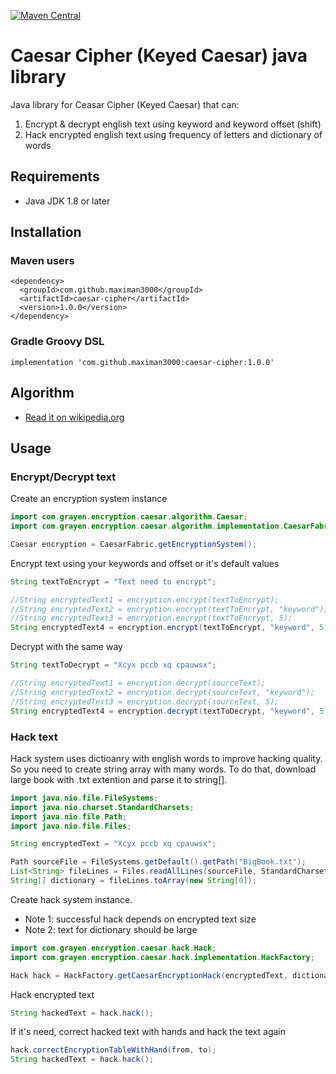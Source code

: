 [![Maven Central](https://img.shields.io/maven-central/v/com.github.maximan3000/caesar-cipher.svg?label=Maven%20Central)](https://search.maven.org/search?q=g:%22com.github.maximan3000%22%20AND%20a:%22caesar-cipher%22)
# Caesar Cipher (Keyed Caesar) java library

Java library for Ceasar Cipher (Keyed Caesar) that can:

1. Encrypt & decrypt english text using keyword and keyword offset (shift)
2. Hack encrypted english text using frequency of letters and dictionary of words

## Requirements

* Java JDK 1.8 or later

## Installation

### Maven users
```
<dependency>
  <groupId>com.github.maximan3000</groupId>
  <artifactId>caesar-cipher</artifactId>
  <version>1.0.0</version>
</dependency>
```

### Gradle Groovy DSL
```
implementation 'com.github.maximan3000:caesar-cipher:1.0.0'
```

## Algorithm

* [Read it on wikipedia.org](https://en.wikipedia.org/wiki/Caesar_cipher)

## Usage

### Encrypt/Decrypt text

Create an encryption system instance
```java
import com.grayen.encryption.caesar.algorithm.Caesar;
import com.grayen.encryption.caesar.algorithm.implementation.CaesarFabric;

Caesar encryption = CaesarFabric.getEncryptionSystem();
```

Encrypt text using your keywords and offset or it's default values
```java
String textToEncrypt = "Text need to encrypt";

//String encryptedText1 = encryption.encrypt(textToEncrypt);
//String encryptedText2 = encryption.encrypt(textToEncrypt, "keyword");
//String encryptedText3 = encryption.encrypt(textToEncrypt, 5);
String encryptedText4 = encryption.encrypt(textToEncrypt, "keyword", 5);
```

Decrypt with the same way
```java
String textToDecrypt = "Xcyx pccb xq cpauwsx";

//String encryptedText1 = encryption.decrypt(sourceText);
//String encryptedText2 = encryption.decrypt(sourceText, "keyword");
//String encryptedText3 = encryption.decrypt(sourceText, 5);
String encryptedText4 = encryption.decrypt(textToDecrypt, "keyword", 5);
```

### Hack text

Hack system uses dictioanry with english words to improve hacking quality.
So you need to create string array with many words.
To do that, download large book with .txt extention and parse it to string[].


```java
import java.nio.file.FileSystems;
import java.nio.charset.StandardCharsets;
import java.nio.file.Path;
import java.nio.file.Files;

String encryptedText = "Xcyx pccb xq cpauwsx";

Path sourceFile = FileSystems.getDefault().getPath("BigBook.txt");
List<String> fileLines = Files.readAllLines(sourceFile, StandardCharsets.UTF_8);
String[] dictionary = fileLines.toArray(new String[0]);
```

Create hack system instance. 
* Note 1: successful hack depends on encrypted text size
* Note 2: text for dictionary should be large
```java
import com.grayen.encryption.caesar.hack.Hack;
import com.grayen.encryption.caesar.hack.implementation.HackFactory;

Hack hack = HackFactory.getCaesarEncryptionHack(encryptedText, dictionary);
```

Hack encrypted text
```java
String hackedText = hack.hack();
```

If it's need, correct hacked text with hands and hack the text again
```java
hack.correctEncryptionTableWithHand(from, to);
String hackedText = hack.hack();
```
